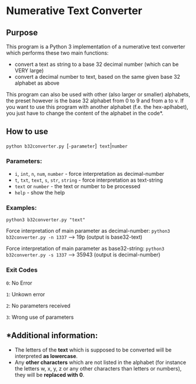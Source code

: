 # Numerative Text Converter
## Purpose
This program is a Python 3 implementation of a numerative text converter which performs these two main functions:
- convert a text as string to a base 32 decimal number (which can be VERY large)
- convert a decimal number to text, based on the same given base 32 alphabet as above

This program can also be used with other (also larger or smaller) alphabets, the preset however is the base 32 alphabet from 0 to 9 and from a to v. If you want to use this program with another alphabet (f.e. the hex-aplhabet), you just have to change the content of the alphabet in the code*.

## How to use
`python b32converter.py `[`-parameter`]` text`|`number`

### Parameters:
- `i`, `int`, `n`, `num`, `number` - force interpretation as decimal-number
- `t`, `txt`, `text`, `s`, `str`, `string` - force interpretation as text-string
- `text` or `number` - the text or number to be processed
- `help` - show the help

### Examples:
`python3 b32converter.py "text"`

Force interpretation of main parameter as decimal-number: `python3 b32converter.py -n 1337` --> 19p (output is base32-text)

Force interpretation of main parameter as base32-string: `python3 b32converter.py -s 1337` --> 35943 (output is decimal-number)

### Exit Codes

`0`: No Error

`1`: Unkown error

`2`: No parameters received

`3`: Wrong use of parameters

## *Additional information: 
- The letters of the __text__ which is supposed to be converted will be interpreted __as lowercase__.
- Any __other characters__ which are not listed in the alphabet (for instance the letters w, x, y, z or any other characters than letters or numbers), they will be __replaced with 0__.
